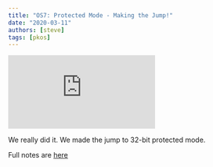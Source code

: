 ```yaml
---
title: "OS7: Protected Mode - Making the Jump!"
date: "2020-03-11"
authors: [steve]
tags: [pkos]
---
```


<iframe className="youtube-video-player" src="https://www.youtube.com/embed/IU9zXYdYV9I" title="YouTube video player" frameBorder="0" allow="accelerometer; autoplay; clipboard-write; encrypted-media; gyroscope; picture-in-picture" allowFullScreen></iframe>

We really did it. We made the jump to 32-bit protected mode.

Full notes are [here](/docs/pkos/os7)